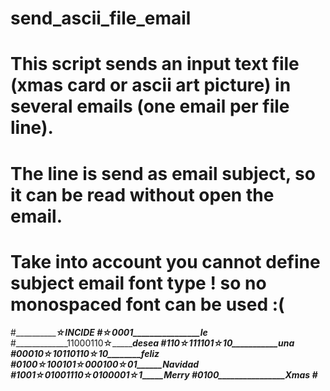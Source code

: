 # send_ascii_file_email

# This script sends an input text file (xmas card or ascii art picture) in several emails (one email per file line). 
#              The line is send as email subject, so it can be read without open the email. 
#              Take into account you cannot define subject email font type !  so no monospaced font can be used :(

#_________________☆________________INCIDE___
#_______________☆0001________________le_____
#_____________11000110☆_____________desea___
#____________110☆111101☆10___________una____
#__________00010☆10110110☆10________feliz___
#________0100☆100101☆000100☆01______Navidad_
#_______1001☆01001110☆0100001☆1_____Merry___
#________________0100________________Xmas___
#____________________________________________
